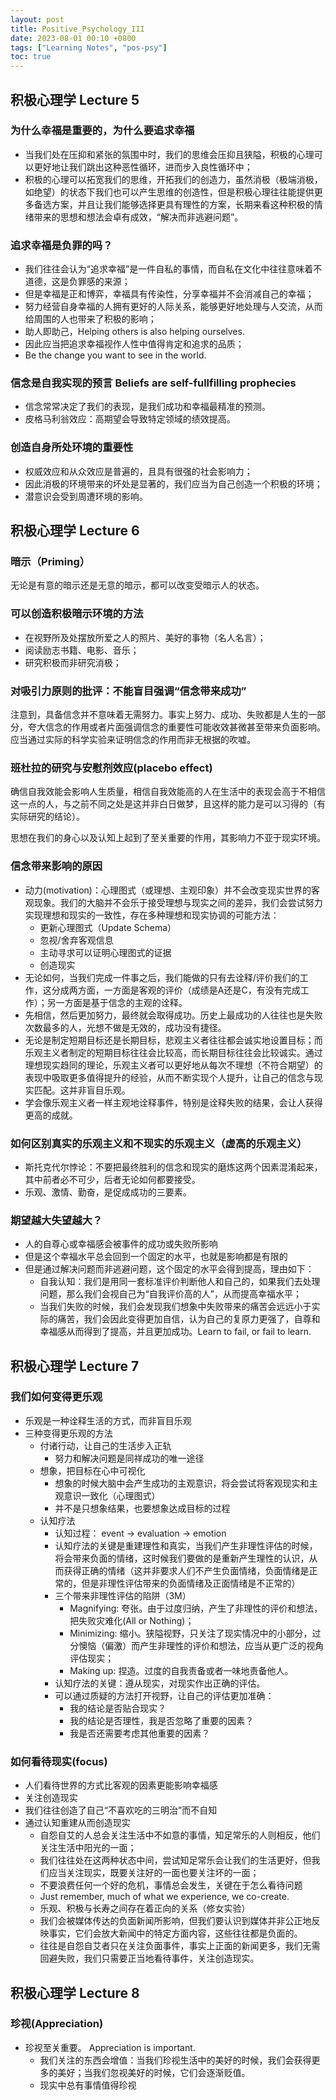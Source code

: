 ```yaml
---
layout: post
title: Positive_Psychology_III
date: 2023-08-01 00:10 +0800
tags: ["Learning Notes", "pos-psy"]
toc: true
---
```


## 积极心理学 Lecture 5

### 为什么幸福是重要的，为什么要追求幸福

- 当我们处在压抑和紧张的氛围中时，我们的思维会压抑且狭隘，积极的心理可以更好地让我们跳出这种恶性循环，进而步入良性循环中；
- 积极的心理可以拓宽我们的思维，开拓我们的创造力，虽然消极（极端消极，如绝望）的状态下我们也可以产生思维的创造性，但是积极心理往往能提供更多备选方案，并且让我们能够选择更具有理性的方案，长期来看这种积极的情绪带来的思想和想法会卓有成效，“解决而非逃避问题”。

### 追求幸福是负罪的吗？

- 我们往往会认为“追求幸福”是一件自私的事情，而自私在文化中往往意味着不道德，这是负罪感的来源；
- 但是幸福是正和博弈，幸福具有传染性，分享幸福并不会消减自己的幸福；
- 努力经营自身幸福的人拥有更好的人际关系，能够更好地处理与人交流，从而给周围的人也带来了积极的影响；
- 助人即助己，Helping others is also helping ourselves.
- 因此应当把追求幸福视作人性中值得肯定和追求的品质；
- Be the change you want to see in the world.

### 信念是自我实现的预言 Beliefs are self-fullfilling prophecies

- 信念常常决定了我们的表现，是我们成功和幸福最精准的预测。
- 皮格马利翁效应：高期望会导致特定领域的绩效提高。

### 创造自身所处环境的重要性

- 权威效应和从众效应是普遍的，且具有很强的社会影响力；
- 因此消极的环境带来的坏处是显著的，我们应当为自己创造一个积极的环境；
- 潜意识会受到周遭环境的影响。

## 积极心理学 Lecture 6

### 暗示（Priming）

无论是有意的暗示还是无意的暗示，都可以改变受暗示人的状态。

### 可以创造积极暗示环境的方法

- 在视野所及处摆放所爱之人的照片、美好的事物（名人名言）；
- 阅读励志书籍、电影、音乐；
- 研究积极而非研究消极；

### 对吸引力原则的批评：不能盲目强调“信念带来成功”

注意到，具备信念并不意味着无需努力。事实上努力、成功、失败都是人生的一部分，夸大信念的作用或者片面强调信念的重要性可能收效甚微甚至带来负面影响。应当通过实际的科学实验来证明信念的作用而非无根据的吹嘘。

### 班杜拉的研究与安慰剂效应(placebo effect)

确信自我效能会影响人生质量，相信自我效能高的人在生活中的表现会高于不相信这一点的人，与之前不同之处是这并非白日做梦，且这样的能力是可以习得的（有实际研究的结论）。

思想在我们的身心以及认知上起到了至关重要的作用，其影响力不亚于现实环境。

### 信念带来影响的原因

- 动力(motivation)：心理图式（或理想、主观印象）并不会改变现实世界的客观现象。我们的大脑并不会乐于接受理想与现实之间的差异，我们会尝试努力实现理想和现实的一致性，存在多种理想和现实协调的可能方法：
  - 更新心理图式（Update Schema）
  - 忽视/舍弃客观信息
  - 主动寻求可以证明心理图式的证据
  - 创造现实
- 无论如何，当我们完成一件事之后，我们能做的只有去诠释/评价我们的工作，这分成两方面，一方面是客观的评价（成绩是A还是C，有没有完成工作）；另一方面是基于信念的主观的诠释。
- 先相信，然后更加努力，最终就会取得成功。历史上最成功的人往往也是失败次数最多的人，光想不做是无效的，成功没有捷径。
- 无论是制定短期目标还是长期目标，悲观主义者往往都会诚实地设置目标；而乐观主义者制定的短期目标往往会比较高，而长期目标往往会比较诚实。通过理想现实趋同的理论，乐观主义者可以更好地从每次不理想（不符合期望）的表现中吸取更多值得提升的经验，从而不断实现个人提升，让自己的信念与现实匹配。这并非盲目乐观。
- 学会像乐观主义者一样主观地诠释事件，特别是诠释失败的结果，会让人获得更高的成就。

### 如何区别真实的乐观主义和不现实的乐观主义（虚高的乐观主义）

- 斯托克代尔悖论：不要把最终胜利的信念和现实的磨炼这两个因素混淆起来，其中前者必不可少，后者无论如何都要接受。
- 乐观、激情、勤奋，是促成成功的三要素。

### 期望越大失望越大？

- 人的自尊心或幸福感会被事件的成功或失败所影响
- 但是这个幸福水平总会回到一个固定的水平，也就是影响都是有限的
- 但是通过解决问题而非逃避问题，这个固定的水平会得到提高，理由如下：
  - 自我认知：我们是用同一套标准评价判断他人和自己的，如果我们去处理问题，那么我们会视自己为“自我评价高的人”，从而提高幸福水平；
  - 当我们失败的时候，我们会发现我们想象中失败带来的痛苦会远远小于实际的痛苦，我们会因此变得更加自信，认为自己的复原力更强了，自尊和幸福感从而得到了提高，并且更加成功。Learn to fail, or fail to learn.

## 积极心理学 Lecture 7

### 我们如何变得更乐观

- 乐观是一种诠释生活的方式，而非盲目乐观
- 三种变得更乐观的方法
  - 付诸行动，让自己的生活步入正轨
    - 努力和解决问题是同祥成功的唯一途径
  - 想象，把目标在心中可视化
    - 想象的时候大脑中会产生成功的主观意识，将会尝试将客观现实和主观意识一致化（心理图式）
    - 并不是只想象结果，也要想象达成目标的过程
  - 认知疗法
    - 认知过程： event -> evaluation -> emotion
    - 认知疗法的关键是重建理性和真实，当我们产生非理性评估的时候，将会带来负面的情绪，这时候我们要做的是重新产生理性的认识，从而获得正确的情绪（这并非要求人们不产生负面情绪，负面情绪是正常的，但是非理性评估带来的负面情绪及正面情绪是不正常的）
    - 三个带来非理性评估的陷阱（3M）
      - Magnifying: 夸张。由于过度归纳，产生了非理性的评价和想法，把失败灾难化(All or Nothing)；
      - Minimizing: 缩小。狭隘视野，只关注了现实情况中的小部分，过分懊恼（偏激）而产生非理性的评价和想法，应当从更广泛的视角评估现实；
      - Making up: 捏造。过度的自我责备或者一味地责备他人。
    - 认知疗法的关键：遵从现实，对现实作出正确的评估。
    - 可以通过质疑的方法打开视野，让自己的评估更加准确：
      - 我的结论是否贴合现实？
      - 我的结论是否理性，我是否忽略了重要的因素？
      - 我是否还需要考虑其他重要的因素？

### 如何看待现实(focus)

- 人们看待世界的方式比客观的因素更能影响幸福感
- 关注创造现实
- 我们往往创造了自己“不喜欢吃的三明治”而不自知
- 通过认知重建从而创造现实
  - 自怨自艾的人总会关注生活中不如意的事情，知足常乐的人则相反，他们关注生活中阳光的一面；
  - 我们往往处在这两种状态中间，尝试知足常乐会让我们的生活更好，但我们应当关注现实，既要关注好的一面也要关注坏的一面；
  - 不要浪费任何一个好的危机，事情总会发生，关键在于怎么看待问题
  - Just remember, much of what we experience, we co-create.
  - 乐观、积极与长寿之间存在着正向的关系（修女实验）
  - 我们会被媒体传达的负面新闻所影响，但我们要认识到媒体并非公正地反映事实，它们会放大新闻中的特定方面内容，这些往往都是负面的。
  - 往往是自怨自艾者只在关注负面事件，事实上正面的新闻更多，我们无需回避失败，我们只需要正当地看待事件，关注创造现实。

## 积极心理学 Lecture 8

### 珍视(Appreciation)

- 珍视至关重要。 Appreciation is important.
  - 我们关注的东西会增值：当我们珍视生活中的美好的时候，我们会获得更多的美好；当我们忽视美好的时候，它们会逐渐贬值。
  - 现实中总有事情值得珍视
